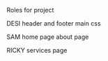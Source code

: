 Roles for project 



DESI
header and footer 
main css


SAM
home page
about page



RICKY
services page

